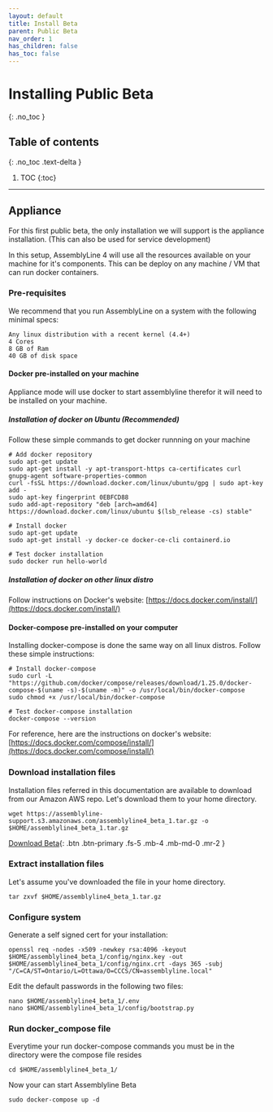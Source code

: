 ```yaml
---
layout: default
title: Install Beta
parent: Public Beta
nav_order: 1
has_children: false
has_toc: false
---
```


# Installing Public Beta
{: .no_toc }

## Table of contents
{: .no_toc .text-delta }

1. TOC
{:toc}

---

## Appliance

For this first public beta, the only installation we will support is the appliance installation. (This can also be used for service development)

In this setup, AssemblyLine 4 will use all the resources available on your machine for it's components. This can be deploy on any machine / VM that can run docker containers. 

### Pre-requisites

We recommend that you run AssemblyLine on a system with the following minimal specs:

    Any linux distribution with a recent kernel (4.4+)
    4 Cores
    8 GB of Ram
    40 GB of disk space

#### Docker pre-installed on your machine
Appliance mode will use docker to start assemblyline therefor it will need to be installed on your machine.

##### Installation of docker on Ubuntu (Recommended)
Follow these simple commands to get docker runnning on your machine

    # Add docker repository
    sudo apt-get update
    sudo apt-get install -y apt-transport-https ca-certificates curl gnupg-agent software-properties-common
    curl -fsSL https://download.docker.com/linux/ubuntu/gpg | sudo apt-key add -
    sudo apt-key fingerprint 0EBFCD88
    sudo add-apt-repository "deb [arch=amd64] https://download.docker.com/linux/ubuntu $(lsb_release -cs) stable"

    # Install docker
    sudo apt-get update
    sudo apt-get install -y docker-ce docker-ce-cli containerd.io

    # Test docker installation
    sudo docker run hello-world

##### Installation of docker on other linux distro

Follow instructions on Docker's website: [https://docs.docker.com/install/](https://docs.docker.com/install/)

#### Docker-compose pre-installed on your computer
Installing docker-compose is done the same way on all linux distros. Follow these simple instructions:

    # Install docker-compose
    sudo curl -L "https://github.com/docker/compose/releases/download/1.25.0/docker-compose-$(uname -s)-$(uname -m)" -o /usr/local/bin/docker-compose
    sudo chmod +x /usr/local/bin/docker-compose
    
    # Test docker-compose installation
    docker-compose --version

For reference, here are the instructions on docker's website: [https://docs.docker.com/compose/install/](https://docs.docker.com/compose/install/)

### Download installation files

Installation files referred in this documentation are available to download from our Amazon AWS repo. Let's download them to your home directory.

    wget https://assemblyline-support.s3.amazonaws.com/assemblyline4_beta_1.tar.gz -o $HOME/assemblyline4_beta_1.tar.gz

[Download Beta](https://assemblyline-support.s3.amazonaws.com/assemblyline4_beta_1.tar.gz){: .btn .btn-primary .fs-5 .mb-4 .mb-md-0 .mr-2 }

### Extract installation files

Let's assume you've downloaded the file in your home directory.

    tar zxvf $HOME/assemblyline4_beta_1.tar.gz

### Configure system

Generate a self signed cert for your installation:

    openssl req -nodes -x509 -newkey rsa:4096 -keyout $HOME/assemblyline4_beta_1/config/nginx.key -out $HOME/assemblyline4_beta_1/config/nginx.crt -days 365 -subj "/C=CA/ST=Ontario/L=Ottawa/O=CCCS/CN=assemblyline.local"


Edit the default passwords in the following two files:
    
    nano $HOME/assemblyline4_beta_1/.env
    nano $HOME/assemblyline4_beta_1/config/bootstrap.py


### Run docker_compose file
Everytime your run docker-compose commands you must be in the directory were the compose file resides

    cd $HOME/assemblyline4_beta_1/

Now your can start Assemblyline Beta

    sudo docker-compose up -d